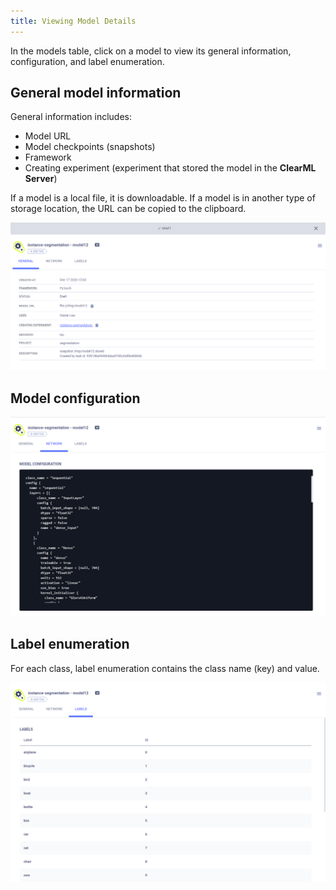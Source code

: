 ```yaml
---
title: Viewing Model Details
---
```


In the models table, click on a model to view its general information, configuration, and label enumeration.
    
## General model information

General information includes: 
* Model URL
* Model checkpoints (snapshots)
* Framework
* Creating experiment (experiment that stored the model in the **ClearML Server**)

If a model is a local file, it is downloadable. If a model is in another type of storage location, the URL can be copied to the clipboard. 

![image](../img/webapp_models_02.png)

## Model configuration 

![image](../img/webapp_models_05.png)

## Label enumeration

For each class, label enumeration contains the class name (key) and value.

![image](../img/webapp_models_04.png)